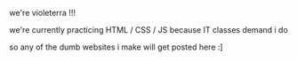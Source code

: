 we're violeterra !!!

we're currently practicing HTML / CSS / JS because IT classes demand i do

so any of the dumb websites i make will get posted here :]
